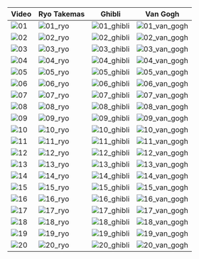 | Video                                                                                                       | Ryo Takemas | Ghibli | Van Gogh |
|-------------------------------------------------------------------------------------------------------------| ----- | ---- | ---- |
| ![01](https://github.com/gustavorayo/video-to-cartoon/assets/1848141/acbcd8a9-ebf3-4be1-8e33-766dc355e529)  |![01_ryo](https://github.com/gustavorayo/video-to-cartoon/assets/1848141/8407e3b2-562c-4559-aabc-2f79d7b76c46) |![01_ghibli](https://github.com/gustavorayo/video-to-cartoon/assets/1848141/301b0566-b869-459a-93bc-4ad74209dddf) | ![01_van_gogh](https://github.com/gustavorayo/video-to-cartoon/assets/1848141/68ac0eac-c11a-4bcf-b6ee-cde22051f989) |
| ![02](https://github.com/gustavorayo/video-to-cartoon/assets/1848141/cbdf009f-5c19-4c73-9930-ad445b53a92c)  |![02_ryo](https://github.com/gustavorayo/video-to-cartoon/assets/1848141/b854bdb5-9c5b-47fe-9bea-24dc222fc558) |![02_ghibli](https://github.com/gustavorayo/video-to-cartoon/assets/1848141/8199020e-24d4-4803-8e91-e29d104c35b9) | ![02_van_gogh](https://github.com/gustavorayo/video-to-cartoon/assets/1848141/bfe5b053-3726-40c7-930d-7fa747b0c726) |
| ![03](https://github.com/gustavorayo/video-to-cartoon/assets/1848141/2f0d0a72-2536-47bf-bcb2-537959ce71c6)  |![03_ryo](https://github.com/gustavorayo/video-to-cartoon/assets/1848141/acdc9674-e5c0-474d-b0ca-79e8da811217) |![03_ghibli](https://github.com/gustavorayo/video-to-cartoon/assets/1848141/93cd7863-67e2-4cf7-afb6-d0fcc1dcf570) | ![03_van_gogh](https://github.com/gustavorayo/video-to-cartoon/assets/1848141/60e9e020-1c33-43de-b5ec-87c845b8b25a) |
| ![04](https://github.com/gustavorayo/video-to-cartoon/assets/1848141/3aaaf2b4-655e-4f7b-95bf-7aaaeab985fe)  |![04_ryo](https://github.com/gustavorayo/video-to-cartoon/assets/1848141/9b25e414-f1b7-4d3f-b716-a77befa1a4ca) |![04_ghibli](https://github.com/gustavorayo/video-to-cartoon/assets/1848141/4bdd3248-c946-4569-bcd6-207fc087ee97) | ![04_van_gogh](https://github.com/gustavorayo/video-to-cartoon/assets/1848141/71d42a53-37e1-4258-b2d4-0979faf0beb4) |
| ![05](https://github.com/gustavorayo/video-to-cartoon/assets/1848141/233cd37f-e4a1-4a14-93ed-517c526ca5b4)  |![05_ryo](https://github.com/gustavorayo/video-to-cartoon/assets/1848141/adeb9742-606d-4db2-8a78-a72334fd17f6) |![05_ghibli](https://github.com/gustavorayo/video-to-cartoon/assets/1848141/7daf82bc-346e-4b1c-916b-7d0b211e79e4) | ![05_van_gogh](https://github.com/gustavorayo/video-to-cartoon/assets/1848141/8c51c453-f7c5-497d-be77-32e4b049322a) |
| ![06](https://github.com/gustavorayo/video-to-cartoon/assets/1848141/9f5b11b6-9d41-408c-818c-e64e0156fa3d)  |![06_ryo](https://github.com/gustavorayo/video-to-cartoon/assets/1848141/23ddc9f8-7bcd-4d8d-8136-73006b5e4dec) |![06_ghibli](https://github.com/gustavorayo/video-to-cartoon/assets/1848141/fb60e4d0-0637-4f53-b7e3-f7c7272964da) | ![06_van_gogh](https://github.com/gustavorayo/video-to-cartoon/assets/1848141/f46d3bdd-2357-4c81-9b7b-deefce8449e9) |
| ![07](https://github.com/gustavorayo/video-to-cartoon/assets/1848141/d1f46b52-e3fd-48f4-9005-bcd45e083fcb)  |![07_ryo](https://github.com/gustavorayo/video-to-cartoon/assets/1848141/bc5e0c47-d81b-4268-a2a3-c94ea20c4307) |![07_ghibli](https://github.com/gustavorayo/video-to-cartoon/assets/1848141/16bdc1f5-dd2e-486e-8ca7-b5cb14e32338) | ![07_van_gogh](https://github.com/gustavorayo/video-to-cartoon/assets/1848141/b67c70e0-ac02-4903-b1cb-f70224017dcb) |
| ![08](https://github.com/gustavorayo/video-to-cartoon/assets/1848141/5794424a-32bc-4c2b-a122-57697c7723e6)  |![08_ryo](https://github.com/gustavorayo/video-to-cartoon/assets/1848141/7e157ee9-9951-4458-9048-7ce8700b4cef) |![08_ghibli](https://github.com/gustavorayo/video-to-cartoon/assets/1848141/985a4916-eda3-4933-8261-5ad4331350a3) | ![08_van_gogh](https://github.com/gustavorayo/video-to-cartoon/assets/1848141/06e53c02-fad9-4afb-8376-53e1a5b3fb08) |
| ![09](https://github.com/gustavorayo/video-to-cartoon/assets/1848141/14cb04f6-916c-4545-9af5-c62c788029fd)  |![09_ryo](https://github.com/gustavorayo/video-to-cartoon/assets/1848141/fd92a58d-335f-442b-9080-4a3d69e46483) |![09_ghibli](https://github.com/gustavorayo/video-to-cartoon/assets/1848141/d56001c7-e438-41e6-8751-019211be1be7) | ![09_van_gogh](https://github.com/gustavorayo/video-to-cartoon/assets/1848141/c96d0577-4619-4d3c-8f03-19b39fd76dca) |
| ![10](https://github.com/gustavorayo/video-to-cartoon/assets/1848141/f3dbc759-2579-4b5d-b2ec-4173029c4c21)  |![10_ryo](https://github.com/gustavorayo/video-to-cartoon/assets/1848141/fbfbb0bc-a49a-4081-96e8-74b56d358556) |![10_ghibli](https://github.com/gustavorayo/video-to-cartoon/assets/1848141/0acfbc4a-1be5-4adb-9a72-f069e966fc09) | ![10_van_gogh](https://github.com/gustavorayo/video-to-cartoon/assets/1848141/8ae047cc-3542-419e-b3a1-a8d210e046c9) |
| ![11](https://github.com/gustavorayo/video-to-cartoon/assets/1848141/ef0fe96c-094d-4e24-a118-3a7cba58cfd5)  |![11_ryo](https://github.com/gustavorayo/video-to-cartoon/assets/1848141/533cfdf0-14ab-49cb-b227-f5c963354cd1) |![11_ghibli](https://github.com/gustavorayo/video-to-cartoon/assets/1848141/d2e4a9d5-56f1-4b9e-b45c-b173766b0d1d) | ![11_van_gogh](https://github.com/gustavorayo/video-to-cartoon/assets/1848141/8cd7ffa7-e443-4d0c-a4fd-e2fee7562424) |
| ![12](https://github.com/gustavorayo/video-to-cartoon/assets/1848141/11cdf0ec-6a99-4b25-9e29-e25943b5917d)  |![12_ryo](https://github.com/gustavorayo/video-to-cartoon/assets/1848141/2337c665-fe20-48c7-ac94-9e798b26103f) |![12_ghibli](https://github.com/gustavorayo/video-to-cartoon/assets/1848141/bee32426-dd40-47df-a5c9-a0d736388618) | ![12_van_gogh](https://github.com/gustavorayo/video-to-cartoon/assets/1848141/1bfe2a9a-545a-4d56-9c01-ceabffeb599d) |
| ![13](https://github.com/gustavorayo/video-to-cartoon/assets/1848141/8cc4e2d4-9590-4a44-ac62-099e06eaf6ff)  |![13_ryo](https://github.com/gustavorayo/video-to-cartoon/assets/1848141/225afb26-5197-4751-86c0-90ac0397ab46) |![13_ghibli](https://github.com/gustavorayo/video-to-cartoon/assets/1848141/788a6eae-230e-4f7e-bf5f-68831d2046f3) | ![13_van_gogh](https://github.com/gustavorayo/video-to-cartoon/assets/1848141/57b36021-4a1d-4467-a9a2-ec297c2e3622) |
| ![14](https://github.com/gustavorayo/video-to-cartoon/assets/1848141/197c8ceb-1eb5-4964-8c4c-5dc93f3747d5)  |![14_ryo](https://github.com/gustavorayo/video-to-cartoon/assets/1848141/fd450115-d354-4e80-b807-a08fb9d22a11) |![14_ghibli](https://github.com/gustavorayo/video-to-cartoon/assets/1848141/3e63e5ed-5bb2-45fc-82b0-235939fdad68) | ![14_van_gogh](https://github.com/gustavorayo/video-to-cartoon/assets/1848141/06340853-efb8-4d6b-9b30-da916f484ea0) |
| ![15](https://github.com/gustavorayo/video-to-cartoon/assets/1848141/a585129b-ef41-440c-9283-e6a0153235a4)  |![15_ryo](https://github.com/gustavorayo/video-to-cartoon/assets/1848141/935a2586-7f2d-4944-ab56-2a02507429a3) |![15_ghibli](https://github.com/gustavorayo/video-to-cartoon/assets/1848141/09886651-2911-487a-8955-6e6bf0c6949c) | ![15_van_gogh](https://github.com/gustavorayo/video-to-cartoon/assets/1848141/5cce1188-7ce1-4e84-be3e-7f1c6852d111) |
| ![16](https://github.com/gustavorayo/video-to-cartoon/assets/1848141/8dc21330-acb1-465a-bac9-75ec0ae50d06)  |![16_ryo](https://github.com/gustavorayo/video-to-cartoon/assets/1848141/3d878c33-1297-4c87-974e-ce1d611369d4) |![16_ghibli](https://github.com/gustavorayo/video-to-cartoon/assets/1848141/34135a97-6f6d-4b9a-86f2-ff0db0a701df) | ![16_van_gogh](https://github.com/gustavorayo/video-to-cartoon/assets/1848141/3b5abe95-b27d-461b-9627-9ec27af46e29) |
| ![17](https://github.com/gustavorayo/video-to-cartoon/assets/1848141/111c0928-5586-4d45-befa-359296ca8e92)  |![17_ryo](https://github.com/gustavorayo/video-to-cartoon/assets/1848141/ef25f994-d5b7-47a4-b6fe-6d9954c2d808) |![17_ghibli](https://github.com/gustavorayo/video-to-cartoon/assets/1848141/a5a5ea8f-3740-4a88-bcb3-270c3cce5b4a) | ![17_van_gogh](https://github.com/gustavorayo/video-to-cartoon/assets/1848141/4b0483ef-c602-4a26-9212-c3e9a62cd33c) |
| ![18](https://github.com/gustavorayo/video-to-cartoon/assets/1848141/927770f9-b9e3-40e7-ae49-1406f33754e0)  |![18_ryo](https://github.com/gustavorayo/video-to-cartoon/assets/1848141/5b6939d1-8b12-4dbf-9aca-6b67cfa84224) |![18_ghibli](https://github.com/gustavorayo/video-to-cartoon/assets/1848141/2b6b9edb-6dd5-4da1-96e7-508f9792540d) | ![18_van_gogh](https://github.com/gustavorayo/video-to-cartoon/assets/1848141/74dc354f-45a6-42b6-9b92-63af27fd98e6) |
| ![19](https://github.com/gustavorayo/video-to-cartoon/assets/1848141/c0ab09c8-1fb1-46ff-abb8-5e1e6a65caf0)  |![19_ryo](https://github.com/gustavorayo/video-to-cartoon/assets/1848141/5cefc0ff-29ae-4d59-9a24-a0b64aecbe64) |![19_ghibli](https://github.com/gustavorayo/video-to-cartoon/assets/1848141/5954b361-4cd6-43be-91b2-34f3797b4440) | ![19_van_gogh](https://github.com/gustavorayo/video-to-cartoon/assets/1848141/a2f1ab5d-9013-4f16-9859-b7f9a14ba8ee) |
| ![20](https://github.com/gustavorayo/video-to-cartoon/assets/1848141/10c86e24-eebd-4630-9e38-ca8566ad9936)  |![20_ryo](https://github.com/gustavorayo/video-to-cartoon/assets/1848141/0509e6f5-de6d-4c6e-bb70-09b1b9f30775) |![20_ghibli](https://github.com/gustavorayo/video-to-cartoon/assets/1848141/86d89f2c-018e-4ec0-b82d-78d18e74fa11) | ![20_van_gogh](https://github.com/gustavorayo/video-to-cartoon/assets/1848141/1870f2fd-373d-41d5-9b19-ccf135d8c2fb) |


